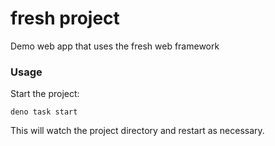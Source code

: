 # fresh project

Demo web app that uses the fresh web framework

### Usage

Start the project:

```
deno task start
```

This will watch the project directory and restart as necessary.
